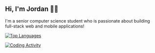 ## Hi, I'm Jordan 👨‍💻

I'm a senior computer science student who is passionate about building full-stack web and mobile applications!

[![Top Languages](https://github-readme-stats.vercel.app/api/top-langs/?username=jordanhilado&layout=compact&theme=dark&custom_title=Top%205%20Languages)](https://github.com/jordanhilado)

[![Coding Activity](https://github-readme-stats.vercel.app/api/wakatime?username=dc576397-2994-4157-8f75-7743ab47439d&langs_count=5&layout=default&custom_title=Activity%20Since%20Dec.%202021&theme=dark)]([https://github.com/jordanhilado](https://wakatime.com/@dc576397-2994-4157-8f75-7743ab47439d))
